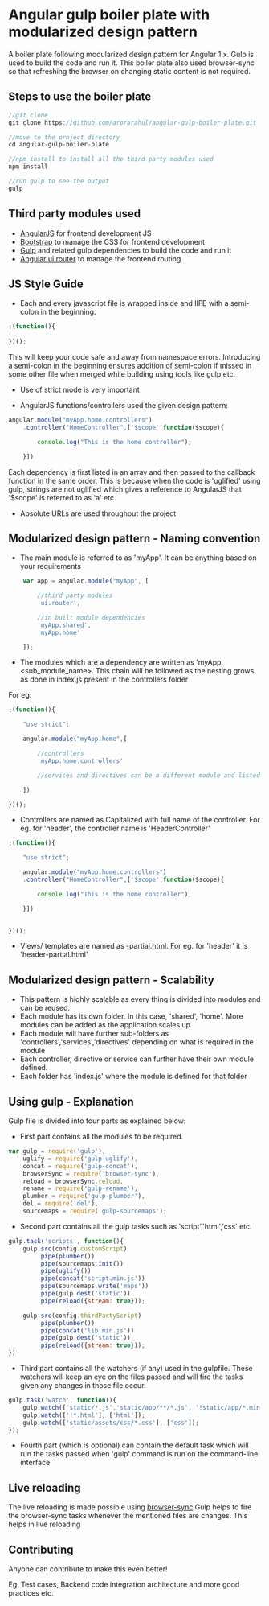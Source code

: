 # Angular gulp boiler plate with modularized design pattern

A boiler plate following modularized design pattern for Angular 1.x. Gulp is used to build the code and run it.
This boiler plate also used browser-sync so that refreshing the browser on changing static content is not required.

## Steps to use the boiler plate

```javascript
//git clone
git clone https://github.com/arorarahul/angular-gulp-boiler-plate.git

//move to the project directory
cd angular-gulp-boiler-plate

//npm install to install all the third party modules used
npm install

//run gulp to see the output
gulp
```

## Third party modules used

* [AngularJS](https://www.npmjs.com/package/angular) for frontend development JS
* [Bootstrap](https://www.npmjs.com/package/bootstrap) to manage the CSS for frontend development
* [Gulp](http://gulpjs.com/) and related gulp dependencies to build the code and run it
* [Angular ui router](https://github.com/angular-ui/ui-router) to manage the frontend routing

## JS Style Guide

* Each and every javascript file is wrapped inside and IIFE with a semi-colon in the beginning.

```javascript
;(function(){
	
})();
```
This will keep your code safe and away from namespace errors. Introducing a semi-colon in the beginning ensures addition of semi-colon if missed in some other file when merged while building using tools like gulp etc. 

* Use of strict mode is very important

* AngularJS functions/controllers used the given design pattern:
```javascript
angular.module("myApp.home.controllers")
	.controller("HomeController",['$scope',function($scope){

		console.log("This is the home controller");

	}])
```

Each dependency is first listed in an array and then passed to the callback function in the same order.
This is because when the code is 'uglified' using gulp, strings are not uglified which gives a reference to AngularJS that '$scope' is referred to as 'a' etc.

* Absolute URLs are used throughout the project

## Modularized design pattern - Naming convention

* The main module is referred to as 'myApp'. It can be anything based on your requirements

```javascript
    var app = angular.module("myApp", [

		//third party modules
		'ui.router',

		//in built module dependencies
		'myApp.shared',
		'myApp.home'

	]);
```
* The modules which are a dependency are written as 'myApp.<sub_module_name>. This chain will be followed as the nesting grows as done in index.js present in the controllers folder

For eg:
```javascript
;(function(){

	"use strict";

	angular.module("myApp.home",[

		//controllers
		'myApp.home.controllers'

		//services and directives can be a different module and listed here as dependency

	])

})();
```

* Controllers are named as Capitalized with full name of the controller. For eg. for 'header', the controller name is 'HeaderController'

```javascript
;(function(){

	"use strict";

	angular.module("myApp.home.controllers")
	.controller("HomeController",['$scope',function($scope){

		console.log("This is the home controller");

	}])
	

})();
```

* Views/ templates are named as <module-name>-partial.html. For eg. for 'header' it is 'header-partial.html'


## Modularized design pattern - Scalability

* This pattern is highly scalable as every thing is divided into modules and can be reused.
* Each module has its own folder. In this case, 'shared', 'home'. More modules can be added as the application scales up
* Each module will have further sub-folders as 'controllers','services','directives' depending on what is required in the module
* Each controller, directive or service can further have their own module defined.
* Each folder has 'index.js' where the module is defined for that folder

## Using gulp - Explanation

Gulp file is divided into four parts as explained below:

* First part contains all the modules to be required.

```javascript
var gulp = require('gulp'),
	uglify = require('gulp-uglify'),
	concat = require('gulp-concat'),
	browserSync = require('browser-sync'),
	reload = browserSync.reload,
	rename = require('gulp-rename'),
	plumber = require('gulp-plumber'),
	del = require('del'),
	sourcemaps = require('gulp-sourcemaps');
```

* Second part contains all the gulp tasks such as 'script','html','css' etc.

```javascript
gulp.task('scripts', function(){
	gulp.src(config.customScript)
	    .pipe(plumber())
		.pipe(sourcemaps.init())
		.pipe(uglify())
		.pipe(concat('script.min.js'))
		.pipe(sourcemaps.write('maps'))
		.pipe(gulp.dest('static'))
		.pipe(reload({stream: true}));

	gulp.src(config.thirdPartyScript)
		.pipe(plumber())
		.pipe(concat('lib.min.js'))
		.pipe(gulp.dest('static'))
		.pipe(reload({stream: true}));
})
```

* Third part contains all the watchers (if any) used in the gulpfile. These watchers will keep an eye on the files passed and will fire the tasks given any changes in those file occur.

```javascript
gulp.task('watch', function(){
	gulp.watch(['static/*.js','static/app/**/*.js', '!static/app/*.min.js'], ['scripts']);
	gulp.watch(['!*.html'], ['html']);
	gulp.watch(['static/assets/css/*.css'], ['css']);
});
```

* Fourth part (which is optional) can contain the default task which will run the tasks passed when 'gulp' command is run on the command-line interface

## Live reloading

The live reloading is made possible using [browser-sync](https://www.npmjs.com/package/browser-sync)
Gulp helps to fire the browser-sync tasks whenever the mentioned files are changes. This helps in live reloading

## Contributing

Anyone can contribute to make this even better!

Eg. Test cases, Backend code integration architecture and more good practices etc.
